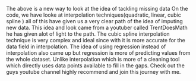 The above is a new way to look at the idea of tackling missing data 
On the code,
we have looke at interpolation techniques(quadratic, linear, cubic spline ) all of this have given us a very clear path of the idea of imputing new data.
This idea and look came from a youtuber called TrentDoesMath he has given alot of light to the path.
The cubic spline interpolation technique is very complex and ideal since with it is more accurate  for the data field in interpolation.
The idea of using regression instead of interpolation also came up but regression is more of predicting values from the whole dataset.
Unlike interpolation which is more of a cleaning tool which directly uses data points available to fill in the gaps.
Check out the guys youtube channel highly recommend and join this journey with me.
